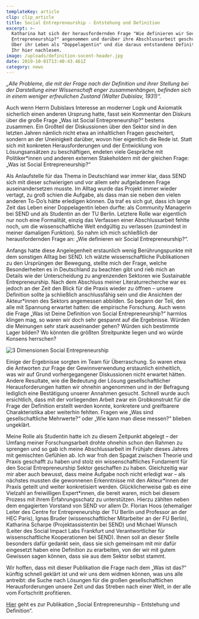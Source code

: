 ```yaml
---
templateKey: article
clip: clip_article
title: Social Entrepreneurship - Entstehung und Definition
excerpt: >-
  Katharina hat sich der herausfordernden Frage "Wie definieren wir Social
  Entrepreneurship?" angenommen und darüber ihre Abschlussarbeit geschrieben.
  Über ihr Leben als "Doppelagentin" und die daraus entstandene Definition könnt
  Ihr hier nachlesen.
image: /uploads/definition-socent-header.jpg
date: 2019-10-01T13:40:43.461Z
category: news
---
```

_„Alle Probleme, die mit der Frage nach der Definition und ihrer Stellung bei der Darstellung einer Wissenschaft enger zusammenhängen, befinden sich in einem weniger erfreulichen Zustand (Walter Dubislav, 1931)“._  

Auch wenn Herrn Dubislavs Interesse an moderner Logik und Axiomatik sicherlich einen anderen Ursprung hatte, fasst sein Kommentar den Diskurs über die große Frage „Was ist Social Entrepreneurship?“ bestens zusammen. Ein Großteil der Diskussionen über den Sektor sind in den letzten Jahren nämlich nicht etwa an inhaltlichen Fragen gescheitert, sondern an der Uneinigkeit darüber, wovon hier eigentlich die Rede ist. Statt sich mit konkreten Herausforderungen und der Entwicklung von Lösungsansätzen zu beschäftigen, endeten viele Gespräche mit Politiker*innen und anderen externen Stakeholdern mit der gleichen Frage: „Was ist Social Entrepreneurship?“

Als Anlaufstelle für das Thema in Deutschland war immer klar, dass SEND sich mit dieser schwierigen und vor allem sehr aufgeladenen Frage auseinandersetzen musste. Im Alltag wurde das Projekt immer wieder vertagt, zu groß schien die Aufgabe, als dass man sie neben den vielen anderen To-Do’s hätte erledigen können. Da traf es sich gut, dass ich lange Zeit das Leben einer Doppelagentin leben durfte: als Community Managerin bei SEND und als Studentin an der TU Berlin. Letztere Rolle war eigentlich nur noch eine Formalität, einzig das Verfassen einer Abschlussarbeit fehlte noch, um die wissenschaftliche Welt endgültig zu verlassen (zumindest in meiner damaligen Funktion). So nahm ich mich schließlich der herausfordernden Frage an: „Wie definieren wir Social Entrepreneurship?“.

Anfangs hatte diese Angelegenheit erstaunlich wenig Berührungspunkte mit dem sonstigen Alltag bei SEND. Ich wälzte wissenschaftliche Publikationen zu den Ursprüngen der Bewegung, stellte mich der Frage, welche Besonderheiten es in Deutschland zu beachten gibt und rieb mich an Details wie der Unterscheidung zu angrenzenden Sektoren wie Sustainable Entrepreneurship. Nach dem Abschluss meiner Literaturrecherche war es jedoch an der Zeit den Blick für die Praxis wieder zu öffnen – unsere Definition sollte ja schließlich anschlussfähig sein und die Ansichten der Akteur*innen des Sektors angemessen abbilden. So begann der Teil, den alle mit Spannung erwartet hatten: die empirische Forschung. Auch wenn die Frage „Was ist Deine Definition von Social Entrepreneurship?“ harmlos klingen mag, so waren wir doch sehr gespannt auf die Ergebnisse. Würden die Meinungen sehr stark auseinander gehen? Würden sich bestimmte Lager bilden? Wo könnten die größten Streitpunkte liegen und wo würde Konsens herrschen?

![3 Dimensionen Social Entrepreneurship](/uploads/definition-social-entrepreneurship-beitrag.jpg "Social Entrepreneurship")

Einige der Ergebnisse sorgten im Team für Überraschung. So waren etwa die Antworten zur Frage der Gewinnverwendung erstaunlich einheitlich, was wir auf Grund vorhergegangener Diskussionen nicht erwartet hätten. Andere Resultate, wie die Bedeutung der Lösung gesellschaftlicher Herausforderungen hatten wir ohnehin angenommen und in der Befragung lediglich eine Bestätigung unserer Annahmen gesucht. Schnell wurde auch ersichtlich, dass mit der vorliegenden Arbeit zwar ein Grobkonstrukt für die Frage der Definition erstellt werden konnte, konkretere und greifbarere Charakteristika aber weiterhin fehlten. Fragen wie „Was sind gesellschaftliche Mehrwerte?“ oder „Wie kann man diese messen?“ blieben ungeklärt.

Meine Rolle als Studentin hatte ich zu diesem Zeitpunkt abgelegt – der Umfang meiner Forschungsarbeit drohte ohnehin schon den Rahmen zu sprengen und so gab ich meine Abschlussarbeit im Frühjahr dieses Jahres mit gemischten Gefühlen ab. Ich war froh den Spagat zwischen Theorie und Praxis geschafft zu haben und stolz ein wissenschaftliches Fundament für den Social Entrepreneurship Sektor geschaffen zu haben. Gleichzeitig war mir aber auch bewusst, dass meine Aufgabe noch nicht erledigt war – als nächstes mussten die gewonnenen Erkenntnisse mit den Akteur\*innen der Praxis geteilt und weiter konkretisiert werden. Glücklicherweise gab es eine Vielzahl an freiwilligen Expert\*innen, die bereit waren, mich bei diesem Prozess mit ihrem Erfahrungsschatz zu unterstützen. Hierzu zählten neben dem engagierten Vorstand von SEND vor allem Dr. Florian Hoos (ehemaliger Leiter des Centre for Entrepreneurship der TU Berlin und Professor an der HEC Paris), Ignas Bruder (wissenschaftlicher Mitarbeiter an der FU Berlin), Katharina Scharpe (Projektassistentin bei SEND) und Michael Wunsch (Leiter des Social Impact Labs Frankfurt und Verantwortlicher für wissenschaftliche Kooperationen bei SEND). Ihnen soll an dieser Stelle besonders dafür gedankt sein, dass sie sich gemeinsam mit mir dafür eingesetzt haben eine Definition zu erarbeiten, von der wir mit gutem Gewissen sagen können, dass sie aus dem Sektor selbst stammt.

Wir hoffen, dass mit dieser Publikation die Frage nach dem „Was ist das?“ künftig schnell geklärt ist und wir uns dem widmen können, was uns alle antreibt: die Suche nach Lösungen für die großen gesellschaftlichen Herausforderungen unsere Zeit und das Streben nach einer Welt, in der alle vom Fortschritt profitieren.

[Hier](https://bit.ly/2kNrygr) geht es zur Publikation „Social Entrepreneurship – Entstehung und Definition“.
